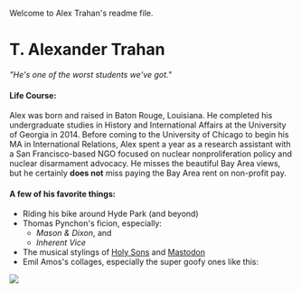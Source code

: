 Welcome to Alex Trahan's readme file.

# T. Alexander Trahan

*"He's one of the worst students we've got."*

#### Life Course:

Alex was born and raised in Baton Rouge, Louisiana. He completed his undergraduate studies in History and International Affairs at the University of Georgia in 2014. Before coming to the University of Chicago to begin his MA in International Relations, Alex spent a year as a research assistant with a San Francisco-based NGO focused on nuclear nonproliferation policy and nuclear disarmament advocacy. He misses the beautiful Bay Area views, but he certainly **does not** miss paying the Bay Area rent on non-profit pay. 

#### A few of his favorite things:
* Riding his bike around Hyde Park (and beyond)
* Thomas Pynchon's ficion, especially:
    + *Mason & Dixon*, and
    + *Inherent Vice* 
* The musical stylings of [Holy Sons](https://www.youtube.com/watch?v=gP7zBrV5pgY) and [Mastodon](https://www.youtube.com/watch?v=HDjKC_DjsWo)
* Emil Amos's collages, especially the super goofy ones like this:

![](https://d2030yg07w9cj3.cloudfront.net/sites/www.holysons.com/files/SUPERNATURAL2copy_0.jpg)




